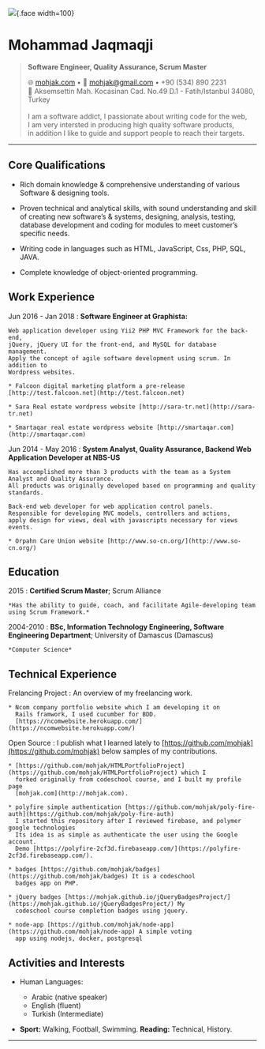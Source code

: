 ![](http://mohjak.com/face.png){.face width=100}

# Mohammad Jaqmaqji

> **Software Engineer, Quality Assurance, Scrum Master**
>
> 🌐 [mohjak.com](http://mohjak.com) • 📧 <mohjak@gmail.com> •  +90 (534) 890 2231 \
> 📍 Aksemsettin Mah. Kocasinan Cad. No.49 D.1 - Fatih/Istanbul 34080, Turkey \
> \
> I am a software addict, I passionate about writing code for the web,  \
> I am very intersted in producing high quality software products, \
> in addition I like to guide and support people to reach their targets.

----

## Core Qualifications

* Rich domain knowledge & comprehensive understanding of various Software & designing tools.

* Proven technical and analytical skills, with sound understanding and skill of creating new software’s
& systems, designing, analysis, testing, database development and coding for modules to
meet customer’s specific needs.

* Writing code in languages such as HTML, JavaScript, Css, PHP, SQL, JAVA.

* Complete knowledge of object-oriented programming.

Work Experience
----------

Jun 2016 - Jan 2018
:    **Software Engineer at Graphista:**

    Web application developer using Yii2 PHP MVC Framework for the back-end,
    jQuery, jQuery UI for the front-end, and MySQL for database management.
    Apply the concept of agile software development using scrum. In addition to
    Wordpress websites.

    * Falcoon digital marketing platform a pre-release [http://test.falcoon.net](http://test.falcoon.net)

    * Sara Real estate wordpress website [http://sara-tr.net](http://sara-tr.net)

    * Smartaqar real estate wordpress website [http://smartaqar.com](http://smartaqar.com)

Jun 2014 - May 2016
:    **System Analyst, Quality Assurance, Backend Web Application Developer at NBS-US**

    Has accomplished more than 3 products with the team as a System Analyst and Quality Assurance.
    All products was originally developed based on programming and quality standards.

    Back-end web developer for web application control panels.
    Responsible for developing MVC models, controllers and actions,
    apply design for views, deal with javascripts necessary for views events.

    * Orpahn Care Union website [http://www.so-cn.org/](http://www.so-cn.org/)

Education
---------

2015
:   **Certified Scrum Master**; Scrum Alliance

    *Has the ability to guide, coach, and facilitate Agile-developing team using Scrum Framework.*

2004-2010
:   **BSc, Information Technology Engineering, Software Engineering Department**; University of
    Damascus (Damascus)

    *Computer Science*


Technical Experience
--------------------

Frelancing Project
:   An overview of my freelancing work.

    * Ncom company portfolio website which I am developing it on
      Rails framwork, I used cucumber for BDD.
      [https://ncomwebsite.herokuapp.com/](https://ncomwebsite.herokuapp.com/)

Open Source
:   I publish what I learned lately to [https://github.com/mohjak](https://github.com/mohjak)
    below samples of my contributions.

    * [https://github.com/mohjak/HTMLPortfolioProject](https://github.com/mohjak/HTMLPortfolioProject) which I
      forked originally from codeschool course, and I built my profile page
      [mohjak.com](http://mohjak.com).

    * polyfire simple authentication [https://github.com/mohjak/poly-fire-auth](https://github.com/mohjak/poly-fire-auth)
      I started this repository after I reviewed firebase, and polymer google technologies
      Its idea is as simple as authenticate the user using the Google account.
      Demo [https://polyfire-2cf3d.firebaseapp.com/](https://polyfire-2cf3d.firebaseapp.com/).

    * badges [https://github.com/mohjak/badges](https://github.com/mohjak/badges) It is a codeschool
      badges app on PHP.

    * jQuery badges [https://mohjak.github.io/jQueryBadgesProject/](https://mohjak.github.io/jQueryBadgesProject/) My
      codeschool course completion badges using jquery.

    * node-app [https://github.com/mohjak/node-app](https://github.com/mohjak/node-app) A simple voting
      app using nodejs, docker, postgresql

Activities and Interests
----------------------------------------

* Human Languages:

     * Arabic (native speaker)
     * English (fluent)
     * Turkish (Intermediate)

* **Sport:** Walking, Football, Swimming. **Reading:** Technical, History.

----
